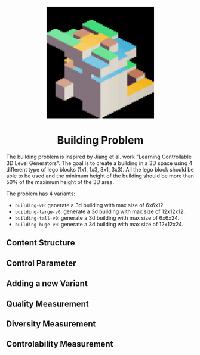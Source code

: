 <p align="center">
	<img height="300px" src="../../../images/building/example.png"/>
</p>
<h1 align="center">
Building Problem
</h1>
The building problem is inspired by Jiang et al. work "Learning Controllable 3D Level Generators". The goal is to create a building in a 3D space using 4 different type of lego blocks (1x1, 1x3, 3x1, 3x3). All the lego block should be able to be used and the minimum height of the building should be more than 50% of the maximum height of the 3D area.

The problem has 4 variants:
- `building-v0`: generate a 3d building with max size of 6x6x12.
- `building-large-v0`: generate a 3d building with max size of 12x12x12.
- `building-tall-v0`: generate a 3d building with max size of 6x6x24.
- `building-huge-v0`: generate a 3d building with max size of 12x12x24.

## Content Structure


## Control Parameter


## Adding a new Variant


## Quality Measurement


## Diversity Measurement


## Controlability Measurement
